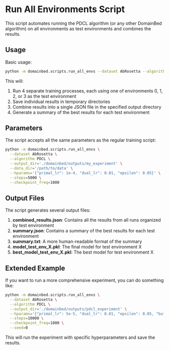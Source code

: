 # Run All Environments Script

This script automates running the PDCL algorithm (or any other DomainBed algorithm) on all environments as test environments and combines the results.

## Usage

Basic usage:
```bash
python -m domainbed.scripts.run_all_envs --dataset AbRosetta --algorithm PDCL --output_dir='./domainbed/outputs/my_experiment'
```

This will:
1. Run 4 separate training processes, each using one of environments 0, 1, 2, or 3 as the test environment
2. Save individual results in temporary directories
3. Combine results into a single JSON file in the specified output directory
4. Generate a summary of the best results for each test environment

## Parameters

The script accepts all the same parameters as the regular training script:

```bash
python -m domainbed.scripts.run_all_envs \
  --dataset AbRosetta \
  --algorithm PDCL \
  --output_dir='./domainbed/outputs/my_experiment' \
  --data_dir='/path/to/data' \
  --hparams='{"primal_lr": 1e-4, "dual_lr": 0.01, "epsilon": 0.05}' \
  --steps=5000 \
  --checkpoint_freq=1000
```

## Output Files

The script generates several output files:

1. **combined_results.json**: Contains all the results from all runs organized by test environment
2. **summary.json**: Contains a summary of the best results for each test environment
3. **summary.txt**: A more human-readable format of the summary
4. **model_test_env_X.pkl**: The final model for test environment X
5. **best_model_test_env_X.pkl**: The best model for test environment X

## Extended Example

If you want to run a more comprehensive experiment, you can do something like:

```bash
python -m domainbed.scripts.run_all_envs \
  --dataset AbRosetta \
  --algorithm PDCL \
  --output_dir='./domainbed/outputs/pdcl_experiment' \
  --hparams='{"primal_lr": 5e-5, "dual_lr": 0.01, "epsilon": 0.05, "buffer_size": 200}' \
  --steps=10000 \
  --checkpoint_freq=1000 \
  --seed=0
```

This will run the experiment with specific hyperparameters and save the results.

